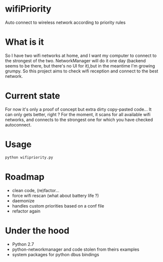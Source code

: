 # wifiPriority
Auto connect to wireless network according to priority rules

# What is it
So I have two wifi networks at home, and I want my computer to connect to the strongest of the two.
NetworkManager will do it one day (backend seems to be there, but there's no UI for it),but in the meantime I'm growing grumpy.
So this project aims to check wifi reception and connect to the best network.

# Current state
For now it's only a proof of concept but extra dirty copy-pasted code... It can only gets better, right ?
For the moment, it scans for all available wifi networks, and connects to the strongest one for which you have checked autoconnect.

# Usage
```python
python wifipriority.py
```

# Roadmap
- clean code, (re)factor...
- force wifi rescan (what about battery life ?)
- daemonize
- handles custom priorities based on a conf file
- refactor again

# Under the hood
- Python 2.7
- python-networkmanager and code stolen from theirs examples
- system packages for python dbus bindings
